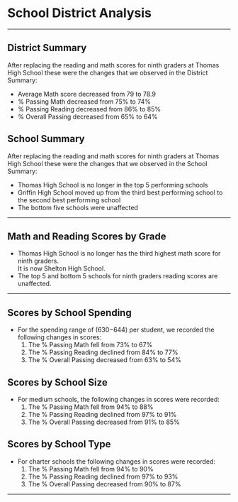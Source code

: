 # School District Analysis
____________________________________________________________________________________

## District Summary ##
After replacing the reading and math scores for ninth graders at Thomas High School 
these were the changes that we observed in the District Summary:
* Average Math score decreased from 79 to 78.9
* % Passing Math decreased from 75% to 74%
* % Passing Reading decreased from 86% to 85%
* % Overall Passing decreased from 65% to 64%


## School Summary ##
After replacing the reading and math scores for ninth graders at Thomas High School
these were the changes that we observed in the School Summary:
* Thomas High School is no longer in the top 5 performing schools
* Griffin High School moved up from the third best performing school to the second best performing school
* The bottom five schools were unaffected

__________________________________________________________________________________________________________________
## Math and Reading Scores by Grade ##
* Thomas High School is no longer has the third highest math score for ninth graders.  
  It is now Shelton High School.
* The top 5 and bottom 5 schools for ninth graders reading scores are unaffected.

__________________________________________________________________________________________________________________
## Scores by School Spending ##
* For the spending range of ($630-$644) per student, we recorded the following changes in scores:
  1) The % Passing Math fell from 73% to 67%
  2) The % Passing Reading declined from 84% to 77%
  3) The % Overall Passing decreased from 63% to 54%


## Scores by School Size ##
* For medium schools, the following changes in scores were recorded:
  1) The % Passing Math fell from 94% to 88%
  2) The % Passing Reading declined from 97% to 91%
  3) The % Overall Passing decreased from 91% to 85%


## Scores by School Type ##
* For charter schools the following changes in scores were recorded:
  1) The % Passing Math fell from 94% to 90%
  2) The % Passing Reading declined from 97% to 93%
  3) The % Overall Passing decreased from 90% to 87% 
  
____________________________________________________________________________________
